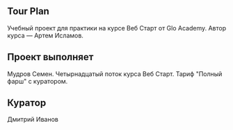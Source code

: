 ## Tour Plan

Учебный проект для практики на курсе Веб Старт от Glo Academy. Автор курса — Артем Исламов.

## Проект выполняет

Мудров Семен. Четырнадцатый поток курса Веб Старт. Тариф "Полный фарш" с куратором.

## Куратор

Дмитрий Иванов
